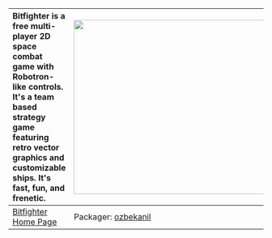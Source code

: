 | Bitfighter is a free multi-player 2D space combat game with Robotron-like controls. It's a team based strategy game featuring retro vector graphics and customizable ships. It's fast, fun, and frenetic. | <a href='http://www.youtube.com/watch?feature=player_embedded&v=USQVqL_BgEM' target='_blank'><img src='http://img.youtube.com/vi/USQVqL_BgEM/0.jpg' width='425' height=344 /></a> |
|:----------------------------------------------------------------------------------------------------------------------------------------------------------------------------------------------------------|:----------------------------------------------------------------------------------------------------------------------------------------------------------------------------------|
|[Bitfighter Home Page](http://bitfighter.org)| Packager: [ozbekanil](ozbekanil.md) |